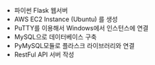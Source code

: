 
- 파이썬 Flask 웹서버
- AWS EC2 Instance (Ubuntu) 를 생성
- PuTTY를 이용해서  Windows에서 인스턴스에 연결
- MySQL으로 데이터베이스 구축
- PyMySQL모듈로 플라스크 라이브러리와 연결
- RestFul API 서버 작성
<br>
